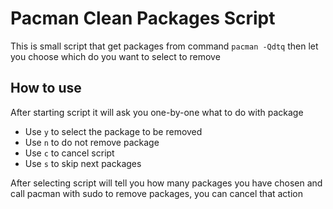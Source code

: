 # Pacman Clean Packages Script
This is small script that get packages from command `pacman -Qdtq` then let you choose which do you want to select to remove

## How to use
After starting script it will ask you one-by-one what to do with package
* Use `y` to select the package to be removed
* Use `n` to do not remove package
* Use `c` to cancel script
* Use `s` to skip next packages

After selecting script will tell you how many packages you have chosen and call pacman with sudo to remove packages, you can cancel that action
